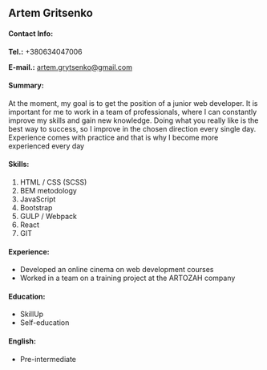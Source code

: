 ## Artem Gritsenko

#### Contact Info:

**Tel.:** +380634047006

**E-mail.:** artem.grytsenko@gmail.com

#### Summary:
At the moment, my goal is to get the position of a junior web developer. It is important for me to work in a team of professionals, where I can constantly improve my skills and gain new knowledge. Doing what you really like is the best way to success, so I improve in the chosen direction every single day. Experience comes with practice and that is why I become more experienced every day

#### Skills:
1. HTML / CSS (SCSS)
2. BEM metodology
3. JavaScript
4. Bootstrap
5. GULP / Webpack
6. React
7. GIT

#### Experience:

* Developed an online cinema on web development courses 
* Worked in a team on a training project at the ARTOZAH company

#### Education:

* SkillUp
* Self-education

#### English:

* Pre-intermediate